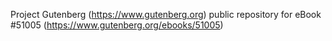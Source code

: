 Project Gutenberg (https://www.gutenberg.org) public repository for
eBook #51005 (https://www.gutenberg.org/ebooks/51005)
